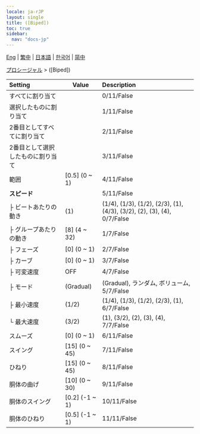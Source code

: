 ```yaml
---
locale: ja-rJP
layout: single
title: ([Biped])
toc: true
sidebar:
  nav: "docs-jp"
---
```

[Eng](/dancexr/menu/2025.4/motion/biped) | [繁中](/tw/dancexr/menu/2025.4/motion/biped) | [日本語](/jp/dancexr/menu/2025.4/motion/biped) | [한국어](/kr/dancexr/menu/2025.4/motion/biped) | [简中](/zh/dancexr/menu/2025.4/motion/biped)

[プロシージャル](../menu#プロシージャル) > ([Biped])



| Setting | Value | Description |
| :--- | --- | :--- |
| すべてに割り当て || 0/11/False
| 選択したものに割り当て || 1/11/False
| 2番目としてすべてに割り当て || 2/11/False
| 2番目として選択したものに割り当て || 3/11/False
| 範囲 | [0.5] (0 ~ 1) | 4/11/False
| **スピード** | | 5/11/False
| ├ ビートあたりの動き | (1) | (1/4), (1/3), (1/2), (2/3), (1), (4/3), (3/2), (2), (3), (4), 0/7/False
| ├ グループあたりの動き | [8] (4 ~ 32) | 1/7/False
| ├ フェーズ | [0] (0 ~ 1) | 2/7/False
| ├ カーブ | [0] (0 ~ 1) | 3/7/False
| ├ 可変速度 | OFF | 4/7/False
| ├ モード | (Gradual) | (Gradual), ランダム, ボリューム, 5/7/False
| ├ 最小速度 | (1/2) | (1/4), (1/3), (1/2), (2/3), (1), 6/7/False
| └ 最大速度 | (3/2) | (1), (3/2), (2), (3), (4), 7/7/False
| スムーズ | [0] (0 ~ 1) | 6/11/False
| スイング | [15] (0 ~ 45) | 7/11/False
| ひねり | [15] (0 ~ 45) | 8/11/False
| 胴体の曲げ | [10] (0 ~ 30) | 9/11/False
| 胴体のスイング | [0.2] (-1 ~ 1) | 10/11/False
| 胴体のひねり | [0.5] (-1 ~ 1) | 11/11/False
